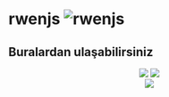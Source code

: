 # rwenjs <img src="https://komarev.com/ghpvc/?username=rwenjs&label=Ziyaretçi%20Sayısı&color=552b75" alt="rwenjs" />





## Buralardan ulaşabilirsiniz
<div align="center">
<a href="https://www.instagram.com/rwennnnnnnn/?hl=tr" target"blank_"> <!--Sol tarafa bak abi orada kendi github linkini koy-->
<img src="https://img.shields.io/badge/INSTAGRAM%20-DC3175.svg?&style=for-the-badge&logo=instagram&logoColor=white"></a>
 <a href="https://open.spotify.com/user/aoj0e0b3twag42g0h8nxqm4ms" target"blank_">
<img src="https://img.shields.io/badge/Spotify%20-1ed760.svg?&style=for-the-badge&logo=spotify&logoColor=white"></a>
</div>
<div align="center">
   <a href="https://discord.com/users/573366129188274204" target="_blank">
      <img src="https://lanyard-profile-readme.vercel.app/api/573366129188274204?bg=111111">
   </a>
</div>
